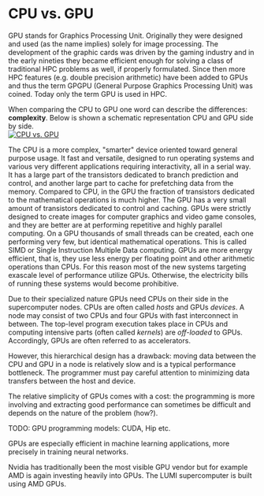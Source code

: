 # CPU vs. GPU

GPU stands for Graphics Processing Unit. Originally they were designed and used (as the name implies) solely for image processing. The development of the graphic cards was driven by the gaming industry and in the early nineties they became efficient enough for solving a class of traditional HPC problems as well,  if properly formulated.  Since then more HPC features (e.g. double precision arithmetic) have been added to GPUs and thus the term GPGPU (General Purpose Graphics Processing Unit) was coined. Today only the term GPU is used in HPC. 

When comparing the CPU to GPU one word can describe the differences: **complexity**. Below is shown a schematic representation CPU and GPU side by side.  
[![CPU vs. GPU](https://docs.nvidia.com/cuda/cuda-c-programming-guide/graphics/gpu-devotes-more-transistors-to-data-processing.png)](https://docs.nvidia.com/cuda/cuda-c-programming-guide/graphics/gpu-devotes-more-transistors-to-data-processing.png)

The CPU is a more complex, "smarter" device oriented toward general purpose usage. It fast and versatile, designed to run operating systems and various very different applications requiring interactivity, all in a serial way.  It has a large part of the transistors dedicated to branch prediction and control,  and another large part to cache for prefetching data from the memory. Compared to CPU, in the GPU the fraction of transistors dedicated to the mathematical operations is much higher. The GPU has a very small amount of transistors dedicated to control and caching. GPUs were strictly designed to create images for computer graphics and video game consoles, and they are better are at performing repetitive and highly parallel computing.  On a GPU thousands of small threads can be created, each one performing very few, but identical mathematical operations. This is called SIMD or Single Instruction Multiple Data computing. GPUs are more energy efficient, that is, they use less energy per floating point and other arithmetic operations than CPUs. For this reason most of the new systems targeting exascale level of performance utilize GPUs. Otherwise, the electricity bills of running these systems would become prohibitive.

Due to their specialized nature GPUs need CPUs on their side in the supercomputer nodes. CPUs are often called *hosts* and GPUs *devices*. A node may consist of two CPUs and four GPUs with fast interconnect in between. The top-level program execution takes place in CPUs and computing intensive parts (often called *kernels*) are *off-loaded* to GPUs. Accordingly, GPUs are often referred to as accelerators.

However, this hierarchical design has a drawback: moving data between the CPU and GPU in a node is relatively slow and is a typical performance bottleneck. The programmer must pay careful attention to minimizing data transfers between the host and device.

The relative simplicity of GPUs comes with a cost: the programming is more involving and extracting good performance can sometimes be difficult and depends on the nature of the problem (how?).

TODO: GPU programming models: CUDA, Hip etc.

GPUs are especially efficient in machine learning applications, more precisely in training neural networks.

Nvidia has traditionally been the most visible GPU vendor but for example AMD is again investing heavily into GPUs. The LUMI supercomputer is built using AMD GPUs. 
